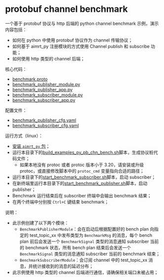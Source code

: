 # protobuf channel benchmark


一个基于 protobuf 协议与 http 后端的 python channel benchmark 示例，演示内容包括：
- 如何在 python 中使用 protobuf 协议作为 channel 传输协议；
- 如何基于 aimrt_py 注册模块的方式使用 Channel publish 和 subscribe 功能；
- 如何使用 http 类型的 channel 后端；

核心代码：
- [benchmark.proto](../../../protocols/example/benchmark.proto)
- [benchmark_publisher_module.py](./benchmark_publisher_module.py)
- [benchmark_publisher_app.py](./benchmark_publisher_app.py)
- [benchmark_subscriber_module.py](./benchmark_subscriber_module.py)
- [benchmark_subscriber_app.py](./benchmark_subscriber_app.py)

配置文件：
- [benchmark_publisher_cfg.yaml](./cfg/benchmark_publisher_cfg.yaml)
- [benchmark_subscriber_cfg.yaml](./cfg/benchmark_subscriber_cfg.yaml)


运行方式（linux）：
- [安装 `aimrt_py` 包](../../../../document/sphinx-cn/tutorials/quick_start/installation_py.md)；
- 运行本目录下的[build_examples_py_pb_chn_bench.sh](./build_examples_py_pb_chn_bench.sh)脚本，生成协议桩代码文件；
  - 如果本地没有 protoc 或者 protoc 版本小于 3.20，请安装或升级 protoc，或直接修改脚本中的 `protoc_cmd` 变量指向合适的路径；
- 运行本目录下的[start_benchmark_subscriber.sh](./start_benchmark_subscriber.sh)脚本，启动 subscriber；
- 在新终端里运行本目录下的[start_benchmark_publisher.sh](./start_benchmark_publisher.sh)脚本，启动 publisher；
- Benchmark 运行结束后在 subscriber 终端中会输出 benchmark 结果；
- 在两个终端中分别按 `Ctrl+C` 键结束 benchmark；

说明：
- 此示例创建了以下两个模块：
  - `BenchmarkPublisherModule`：会在启动后根据配置好的 bench plan 向指定的 test_topic_xx 中发布类型为 `BenchmarkMsg` 的消息，每个 bench plan 前后会发送一个 `BenchmarkSignal` 类型的消息通知 subscriber 当前的 benchmark 状态，所有 bench plan 结束后会发送一个 `BenchmarkSignal` 类型的消息通知 subscriber 当前的 benchmark 结束；
  - `BenchmarkSubscriberModule`：会订阅 channel 中的 test_topic_xx 消息，并统计接收到的消息的延迟分布；
- 此示例使用 http 类型的 channel 后端进行通信，请确保相关端口未被占用；
